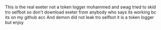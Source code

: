 This is the real exeter not a token logger mohammed and swag tried to skid tro selfbot so don't download exeter from anybody who says its working bc its on my github acc
And demon did not leak tro selfbot it is a token logger but enjoy
